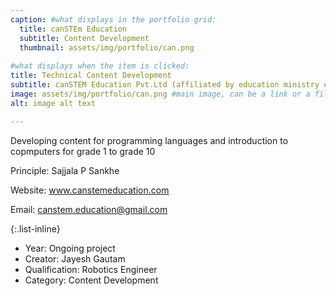 ```yaml
---
caption: #what displays in the portfolio grid:
  title: canSTEm Education
  subtitle: Content Development
  thumbnail: assets/img/portfolio/can.png
  
#what displays when the item is clicked:
title: Technical Content Development
subtitle: canSTEM Education Pvt.Ltd (affiliated by education ministry of Ontario Canada)
image: assets/img/portfolio/can.png #main image, can be a link or a file in assets/img/portfolio
alt: image alt text

---
```

Developing content for programming languages and introduction to copmputers for grade 1 to grade 10

Principle: Sajjala P Sankhe 

Website: www.canstemeducation.com

Email: canstem.education@gmail.com

{:.list-inline} 
- Year: Ongoing project
- Creator: Jayesh Gautam
- Qualification: Robotics Engineer
- Category: Content Development



